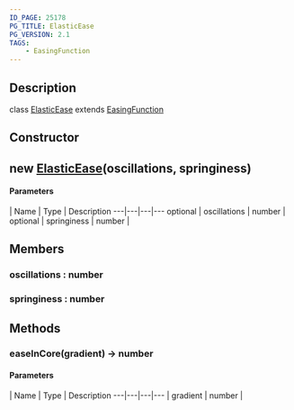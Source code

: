 ```yaml
---
ID_PAGE: 25178
PG_TITLE: ElasticEase
PG_VERSION: 2.1
TAGS:
    - EasingFunction
---
```

## Description

class [ElasticEase](/classes/2.4/ElasticEase) extends [EasingFunction](/classes/2.4/EasingFunction)



## Constructor

## new [ElasticEase](/classes/2.4/ElasticEase)(oscillations, springiness)



#### Parameters
 | Name | Type | Description
---|---|---|---
optional | oscillations | number |    
optional | springiness | number |    
## Members

### oscillations : number



### springiness : number



## Methods

### easeInCore(gradient) &rarr; number



#### Parameters
 | Name | Type | Description
---|---|---|---
 | gradient | number |    

